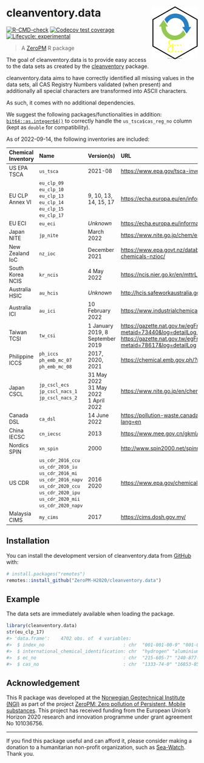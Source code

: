 
<!-- README.md is generated from README.Rmd. Please edit that file -->

# cleanventory.data <img src="man/figures/logo.svg" align="right" height="139" />

<!-- badges: start -->

[![R-CMD-check](https://github.com/RaoulWolf/cleanventory.data/workflows/R-CMD-check/badge.svg)](https://github.com/RaoulWolf/cleanventory.data/actions)
[![Codecov test
coverage](https://codecov.io/gh/RaoulWolf/cleanventory.data/branch/master/graph/badge.svg)](https://app.codecov.io/gh/RaoulWolf/cleanventory.data?branch=master)
[![Lifecycle:
experimental](https://img.shields.io/badge/lifecycle-experimental-orange.svg)](https://lifecycle.r-lib.org/articles/stages.html#experimental)
<!-- badges: end -->

> A [ZeroPM](https://zeropm.eu/) R package

The goal of cleanventory.data is to provide easy access to the data sets
as created by the
[cleanventory](https://github.com/RaoulWolf/cleanventory) package.

cleanventory.data aims to have correctly identified all missing values
in the data sets, all CAS Registry Numbers validated (when present) and
additionally all special characters are transformed into ASCII
characters.

As such, it comes with no additional dependencies.

We suggest the following packages/functionalities in addition:
[`bit64::as.integer64()`](https://cran.r-project.org/web/packages/bit64)
to correctly handle the `us_tsca$cas_reg_no` column (kept as `double`
for compatibility).

As of 2022-09-14, the following inventories are included:

| Chemical Inventory | Name                                                                                                                                                                        | Version(s)                                   | URL                                                                                                                                                  |
|:-------------------|:----------------------------------------------------------------------------------------------------------------------------------------------------------------------------|:---------------------------------------------|:-----------------------------------------------------------------------------------------------------------------------------------------------------|
| US EPA TSCA        | `us_tsca`                                                                                                                                                                   | 2021-08                                      | <https://www.epa.gov/tsca-inventory>                                                                                                                 |
| EU CLP Annex VI    | `eu_clp_09`</br>`eu_clp_10`</br>`eu_clp_13`</br>`eu_clp_14`</br>`eu_clp_15`</br>`eu_clp_17`                                                                                 | 9, 10, 13, 14, 15, 17                        | <https://echa.europa.eu/en/information-on-chemicals/annex-vi-to-clp>                                                                                 |
| EU ECI             | `eu_eci`                                                                                                                                                                    | *Unknown*                                    | <https://echa.europa.eu/information-on-chemicals/ec-inventory>                                                                                       |
| Japan NITE         | `jp_nite`                                                                                                                                                                   | March 2022                                   | <https://www.nite.go.jp/chem/english/ghs/ghs_download.html>                                                                                          |
| New Zealand IoC    | `nz_ioc`                                                                                                                                                                    | December 2021                                | <https://www.epa.govt.nz/database-search/new-zealand-inventory-of-chemicals-nzioc/>                                                                  |
| South Korea NCIS   | `kr_ncis`                                                                                                                                                                   | 4 May 2022                                   | <https://ncis.nier.go.kr/en/mttrList.do>                                                                                                             |
| Australia HSIC     | `au_hcis`                                                                                                                                                                   | *Unknown*                                    | <http://hcis.safeworkaustralia.gov.au/HazardousChemical>                                                                                             |
| Australia ICI      | `au_ici`                                                                                                                                                                    | 10 February 2022                             | <https://www.industrialchemicals.gov.au/search-inventory>                                                                                            |
| Taiwan TCSI        | `tw_csi`                                                                                                                                                                    | 1 January 2019, 8 September 2019             | <https://gazette.nat.gov.tw/egFront/detail.do?metaid=73440&log=detailLog>, <https://gazette.nat.gov.tw/egFront/detail.do?metaid=78617&log=detailLog> |
| Philippine ICCS    | `ph_iccs`</br>`ph_emb_mc_07`</br>`ph_emb_mc_08`                                                                                                                             | 2017, 2020, 2021                             | <https://chemical.emb.gov.ph/?page_id=138>                                                                                                           |
| Japan CSCL         | `jp_cscl_ecs`</br>`jp_cscl_nacs_1`</br>`jp_cscl_nacs_2`                                                                                                                     | 31 May 2022</br>31 May 2022</br>1 April 2022 | <https://www.nite.go.jp/en/chem/chrip/chrip_search/sltLst>                                                                                           |
| Canada DSL         | `ca_dsl`                                                                                                                                                                    | 14 June 2022                                 | <https://pollution-waste.canada.ca/substances-search/Substance?lang=en>                                                                              |
| China IECSC        | `cn_iecsc`                                                                                                                                                                  | 2013                                         | <https://www.mee.gov.cn/gkml/hbb/bgg/201301/t20130131_245810.htm>                                                                                    |
| Nordics SPIN       | `xn_spin`                                                                                                                                                                   | 2000                                         | <http://www.spin2000.net/spinmyphp/>                                                                                                                 |
| US CDR             | `us_cdr_2016_ccu`</br>`us_cdr_2016_iu`</br>`us_cdr_2016_mi`</br>`us_cdr_2016_napv`</br>`us_cdr_2020_ccu`</br>`us_cdr_2020_ipu`</br>`us_cdr_2020_mii`</br>`us_cdr_2020_napv` | 2016</br>2020                                | <https://www.epa.gov/chemical-data-reporting>                                                                                                        |
| Malaysia CIMS      | `my_cims`                                                                                                                                                                   | 2017                                         | <https://cims.dosh.gov.my/>                                                                                                                          |

## Installation

You can install the development version of cleanventory.data from
[GitHub](https://github.com/) with:

``` r
# install.packages("remotes")
remotes::install_github("ZeroPM-H2020/cleanventory.data")
```

## Example

The data sets are immediately available when loading the package.

``` r
library(cleanventory.data)
str(eu_clp_17)
#> 'data.frame':    4702 obs. of  4 variables:
#>  $ index_no                             : chr  "001-001-00-9" "001-002-00-4" "001-003-00-X" "001-004-00-5" ...
#>  $ international_chemical_identification: chr  "hydrogen" "aluminium lithium hydride" "sodium hydride" "calcium hydride" ...
#>  $ ec_no                                : chr  "215-605-7" "240-877-9" "231-587-3" "232-189-2" ...
#>  $ cas_no                               : chr  "1333-74-0" "16853-85-3" "7646-69-7" "7789-78-8" ...
```

## Acknowledgement

This R package was developed at the [Norwegian Geotechnical Institute
(NGI)](https://www.ngi.no/eng) as part of the project [ZeroPM: Zero
pollution of Persistent, Mobile substances](https://zeropm.eu/). This
project has received funding from the European Union’s Horizon 2020
research and innovation programme under grant agreement No 101036756.

------------------------------------------------------------------------

If you find this package useful and can afford it, please consider
making a donation to a humanitarian non-profit organization, such as
[Sea-Watch](https://sea-watch.org/en/). Thank you.
